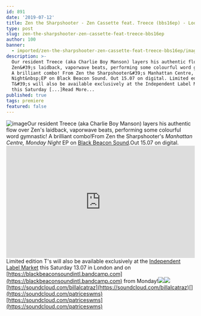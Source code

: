 ```yaml
---
id: 891
date: '2019-07-12'
title: Zen the Sharpshooter - Zen Cassette feat. Treece (bbs16ep) - Loose Lips
type: post
slug: zen-the-sharpshooter-zen-cassette-feat-treece-bbs16ep
author: 100
banner:
  - imported/zen-the-sharpshooter-zen-cassette-feat-treece-bbs16ep/image891.jpeg
description: >-
  Our resident Treece (aka Charlie Boy Manson) layers his authentic flow over
  Zen&#39;s laidback, vaporwave beats, performing some colourful word gymnastic!
  A brilliant combo! From Zen the Sharpshooter&#39;s Manhattan Centre, Monday
  Night&nbsp;EP on Black Beacon Sound. Out 15.07 on digital. Limited edition
  T&#39;s will also be available exclusively at the Independent Label Market
  this Saturday [...]Read More...
published: true
tags: premiere
featured: false
---
```

![image](../imported/zen-the-sharpshooter-zen-cassette-feat-treece-bbs16ep/image891.jpeg)Our resident Treece (aka Charlie Boy Manson) layers his authentic flow over Zen's laidback, vaporwave beats, performing some colourful word gymnastic! A brilliant combo!From Zen the Sharpshooter's _Manhattan Centre, Monday Night_ EP on [Black Beacon Sound](https://blackbeaconsoundintl.bandcamp.com/).Out 15.07 on digital.<iframe width='100%' height='300' scrolling='no' frameborder='no' allow='autoplay' src='https://w.soundcloud.com/player/?url=https%3A//api.soundcloud.com/tracks/650211560&color=%23ff5500&auto_play=false&hide_related=false&show_comments=true&show_user=true&show_reposts=false&show_teaser=true'></iframe>Limited edition T's will also be available exclusively at the [Independent Label Market](https://www.facebook.com/events/336923570298561/) this Saturday 13.07 in London and on [](https://blackbeaconsoundintl.bandcamp.com)[https://blackbeaconsoundintl.bandcamp.com](https://blackbeaconsoundintl.bandcamp.com) from Monday!![](/wp-content/uploads/live/img/wysiwyg/5d28c8802362d.jpg)![](/wp-content/uploads/live/img/wysiwyg/5d28c867ae759.jpg)[](https://soundcloud.com/billalcatraz)[https://soundcloud.com/billalcatraz](https://soundcloud.com/billalcatraz)[](https://soundcloud.com/patriceswms)[https://soundcloud.com/patriceswms](https://soundcloud.com/patriceswms)